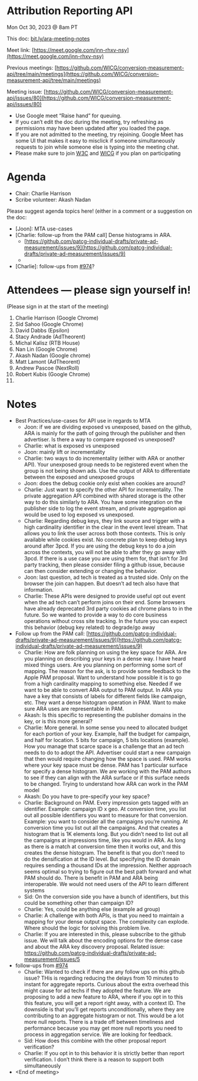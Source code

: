 # Attribution Reporting API

Mon Oct 30, 2023 @ 8am PT

This doc: [bit.ly/ara-meeting-notes](bit.ly/ara-meeting-notes)

Meet link: [https://meet.google.com/jnn-rhxv-nsy](https://meet.google.com/jnn-rhxv-nsy)

Previous meetings: [https://github.com/WICG/conversion-measurement-api/tree/main/meetings](https://github.com/WICG/conversion-measurement-api/tree/main/meetings)

Meeting issue: [https://github.com/WICG/conversion-measurement-api/issues/80](https://github.com/WICG/conversion-measurement-api/issues/80)



* Use Google meet “Raise hand” for queuing.
* If you can’t edit the doc during the meeting, try refreshing as permissions may have been updated after you loaded the page.
* If you are not admitted to the meeting, try rejoining. Google Meet has some UI that makes it easy to misclick if someone simultaneously requests to join while someone else is typing into the meeting chat.
* Please make sure to join [W3C](https://www.w3.org/) and [WICG](https://www.w3.org/community/wicg/) if you plan on participating


# Agenda



* Chair: Charlie Harrison
* Scribe volunteer: Akash Nadan

Please suggest agenda topics here! (either in a comment or a suggestion on the doc:



* [Joon]: MTA use-cases
* [Charlie: follow-up from the PAM call] Dense histograms in ARA.
    * [https://github.com/patcg-individual-drafts/private-ad-measurement/issues/9](https://github.com/patcg-individual-drafts/private-ad-measurement/issues/9)
    * 
* [Charlie]: follow-ups from [#974](https://github.com/WICG/attribution-reporting-api/issues/974)?


# Attendees — please sign yourself in! 

(Please sign in at the start of the meeting)



1. Charlie Harrison (Google Chrome)
2. Sid Sahoo (Google Chrome)
3. David Dabbs (Epsilon)
4. Stacy Andrade (AdTheorent)
5. Michal Kalisz (RTB House)
6. Nan Lin (Google Chrome)
7. Akash Nadan (Google chrome)
8. Matt Lamont (AdTheorent)
9. Andrew Pascoe (NextRoll)
10. Robert Kubis (Google Chrome)
11. 


# Notes



* Best Practices/use-cases for API use in regards to MTA
    * Joon: if we are dividing exposed vs unexposed, based on the github, ARA is mainly for the path of going through the publisher and then advertiser. Is there a way to compare exposed vs unexposed?
    * Charlie: what is exposed vs unexposed
    * Joon: mainly lift or incrementality
    * Charlie: two ways to do incrementality (either with ARA or another API). Your unexposed group needs to be registered event when the group is not being shown ads. Use the output of ARA to differentiate between the exposed and unexposed groups
    * Joon: does the debug cookie only exist when cookies are around?
    * Charlie: Just want to specify the other API for incrementality. The private aggregation API combined with shared storage is the other way to do this similarly to ARA. You have some integration on the publisher side to log the event stream, and private aggregation api would be used to log exposed vs unexposed.
    * Charlie: Regarding debug keys, they link source and trigger with a high cardinality identifier in the clear in the event level stream. That allows you to link the user across both those contexts. This is only available while cookies exist. No concrete plan to keep debug keys around after 3pcd. If you are using the debug keys to do a join across the contexts, you will not be able to after they go away with 3pcd. If there is a use case you are using them for, that isn’t for 3rd party tracking, then please consider filing a github issue, because can then consider extending or changing the behavior.
    * Joon: last question, ad tech is treated as a trusted side. Only on the browser the join can happen. But doesn’t ad tech also have that information.
    * Charlie: These APIs were designed to provide useful opt out event when the ad tech can’t perform joins on their end. Some browsers have already deprecated 3rd party cookies ad chrome plans to in the future. So we wanted to provide a way to do core business operations without cross site tracking. In the future you can expect this behavior (debug key related) to degrade/go away
* Follow up from the PAM call: [https://github.com/patcg-individual-drafts/private-ad-measurement/issues/9](https://github.com/patcg-individual-drafts/private-ad-measurement/issues/9)
    * Charlie: How are folk planning on using the key space for ARA. Are you planning on describing your keys in a dense way. I have heard mixed things users. Are you planning on performing some sort of mapping. The reason for the ask, is to provide some feedback to the Apple PAM proposal. Want to understand  how possible it is to go from a high cardinality mapping to something else. Needed if we want to be able to convert ARA output to PAM output. In ARA you have a key that consists of labels for different fields like campaign, etc. They want a dense histogram operation in PAM. Want to make sure ARA uses are representable in PAM. 
    * Akash: Is this specific to representing the publisher domains in the key, or is this more general?
    * Charlie: More general. In some sense you need to allocated budget for each portion of your key. Example, half the budget for campaign, and half for location. 5 bits for campaign, 5 bits locations (example). How you manage that scarce space is a challenge that an ad tech needs to do to adopt the API. Advertiser could start a new campaign that then would require changing how the space is used. PAM works where your key space must be dense. PAM has 1 particular surface for specify a dense histogram. We are working with the PAM authors to see if they can align with the ARA surface or if this surface needs to be changed. Trying to understand how ARA can work in the PAM model
    * Akash: Do you have to pre-specify your key space?
    * Charlie: Background on PAM. Every impression gets tagged with an identifier. Example: campaign ID x geo. At conversion time, you list out all possible identifiers you want to measure for that conversion. Example: you want to consider all the campaigns you’re running. At conversion time you list out all the campaigns. And that creates a histogram that is 1K elements long. But you didn’t need to list out all the campaigns at impressions time, like you would in ARA. As long as there is a match at conversion time then it works out, and this creates the dense histogram. The benefit is that you don’t need to do the densification at the ID level. But specifying the ID domain requires sending  a thousand IDs at the impression. Neither approach seems optimal so trying to figure out the best path forward and what PAM should do. There is benefit in PAM and ARA being interoperable. We would not need users of the API to learn different systems
    * Sid: On the conversion side you have a bunch of identifiers, but this could be something other than campaign ID?
    * Charlie: Yes, could be anything else (example ad group)
    * Charlie: A challenge with both APIs, is that you need to maintain a mapping for your dense output space. The complexity can explode. Where should the logic for solving this problem live.
    * Charlie: If you are interested in this, please subscribe to the github issue. We will talk about the encoding options for the dense case and about the ARA key discovery proposal. Related issue: https://github.com/patcg-individual-drafts/private-ad-measurement/issues/5
* follow-ups from [#974](https://github.com/WICG/attribution-reporting-api/issues/974)
    * Charlie: Wanted to check if there are any follow ups on this github issue? THis is regarding reducing the delays from 10 minutes to instant for aggregate reports. Curious about the extra overhead this might cause for ad techs if they adopted the feature. We are proposing to add a new feature to ARA, where if you opt in to this this feature, you will get a report right away, with a context ID. The downside is that you’ll get reports unconditionally, where they are contributing to an aggregate histogram or not. This would be a lot more null reports. There is a trade off between timeliness and performance because you may get more null reports you need to process in aggregation service. We are looking for feedback.
    * Sid: How does this combine with the other proposal report verification?
    * Charlie: If you opt in to this behavior it is strictly better than report verification. I don’t think there is a reason to support both simultaneously
* &lt;End of meeting>
